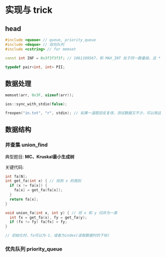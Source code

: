 # 实现与 trick

## head

``` C++
#include <queue> // queue, priority_queue
#include <deque> // 双向队列
#include <cstring> // for memset

const int INF = 0x3f3f3f3f; // 1061109567，和 MAX_INT 处于同一数量级，且 * 2 后仍然在 MAX_INT 范围内

typedef pair<int, int> PII;

```

## 数据处理

``` C++
memset(arr, 0x3F, sizeof(arr));

ios::sync_with_stdio(false);

freopen("in.txt", "r", stdin); // 如果一道题目反复改，测试数据又不少，可以用这个降低修改-验证成本...
```

## 数据结构

### 并查集 union_find

典型题目: **MC、Kruskal最小生成树**

关键代码: 

``` C++
int fa[N];
int get_fa(int x) { // 找到 x 的类别
  if (x != fa[x]) {
    fa[x] = get_fa(fa[x]);
  }
  return fa[x];
}

void union_fa(int x, int y) { // 将 x 和 y 归并为一类
  int fx = get_fa(x), fy = get_fa(y);
  if (fx != fy) fa[fx] = fy;
}

// 初始化时，fa可以为-1，或者为index(读取数据时的下标)
```

### 优先队列 priority_queue